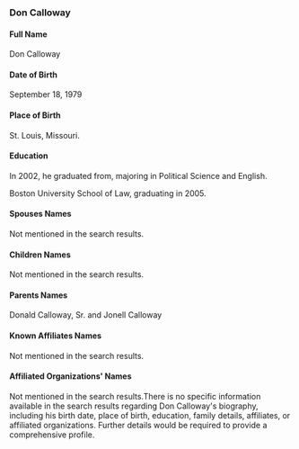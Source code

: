 ### Don Calloway

#### Full Name

Don Calloway

#### Date of Birth

September 18, 1979

#### Place of Birth

St. Louis, Missouri.

#### Education

In 2002, he graduated from, majoring in Political Science and English.  

Boston University School of Law, graduating in 2005.

#### Spouses Names

Not mentioned in the search results.

#### Children Names

Not mentioned in the search results.

#### Parents Names

Donald Calloway, Sr. and Jonell Calloway

#### Known Affiliates Names

Not mentioned in the search results.

#### Affiliated Organizations' Names

Not mentioned in the search results.There is no specific information available in the search results regarding Don Calloway's biography, including his birth date, place of birth, education, family details, affiliates, or affiliated organizations. Further details would be required to provide a comprehensive profile.
